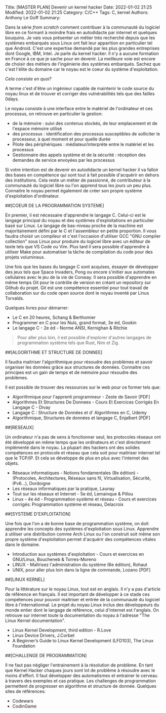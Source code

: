 Title: [MASTER PLAN] Devenir un kernel hacker
Date: 2022-01-02 21:25
Modified: 2022-01-02 21:25
Category: C/C++
Tags: C, kernel
Authors: Anthony Le Goff
Summary: 

Dans la série *from scratch* comment contribuer à la communauté du logiciel libre en ce formant à moindre frais en autodidacte par internet et quelques bouquins.
Je vais vous présenter un métier très recherché depuis que les systèmes embarqués sous Linux ont fait leur apparition en particulier tel que Android. C'est une expertise demandé par les plus grandes entreprises dont Google, IBM, Intel. Je parle du kernel hacker. Il n'y a aucune formation en France à ce que je sache pour en devenir. La meilleure voie est encore de choisir des métiers de l'ingénierie des systèmes embarqués. Sachez que c'est l'élite du domaine car le noyau est le coeur du système d'exploitation.

*Cela consiste en quoi?*

A terme c'est d'être un ingénieur capable de maintenir le code source du noyau linux et de trouver et corriger des vulnérabilités tels que des failles 0days.

Le noyau consiste à une interface entre le matériel de l'ordinateur et ces processus, on retrouve en particulier la gestion:

* de la mémoire : suivi des contenus stockés, de leur emplacement et de l'espace mémoire utilisé
* des processus : identification des processus susceptibles de solliciter le processeur, à quel moment et pour quelle durée
* Pilote des périphériques : médiateur/interprète entre le matériel et les processus
* Gestionnaire des appels système et de la sécurité : réception des demandes de service envoyées par les processus


Si votre intention est de devenir en autodidacte un kernel hacker il va falloir des bases en compétence qui sont tout à fait possible d'acquérir en dehors des institutions. Cela reste un métier de passionné, de contributeur à la communauté du logiciel libre ou l'on apprend tous les jours un peu plus. Connaitre le noyau permet également de créer son propre système d'exploitation d'ordinateur.

##[COEUR DE LA PROGRAMMATION SYSTEME]

En premier, il est nécessaire d'apprendre le langage C. Celui-ci est le langage principal du noyau et des systèmes d'exploitations en particulier basé sur Linux. Le langage de bas-niveau proche de la machine est majoritairement défini par le C et l'assembleur en petite proportion. Il vous faudra choisir un compileur et c'est l'occasion d'utiliser GCC "GNU compiler collection" sous Linux pour produire du logiciel libre avec un éditeur de texte tels que VS Code ou Vim. Plus tard il sera possible d'apprendre à utiliser Make pour automatiser la tâche de compilation du code pour des projets volumineux.

Une fois que les bases du langage C sont acquises, éssayer de développer des jeux tels que Space Invaders, Pong ou encore s'initier aux automates cellulaires avec le jeu de la vie de Conway. Il sera possible d'apprendre en même temps Git pour le contrôle de version en créant un repository sur Github du projet. Git est une compétence essentiel pour tout travail de collaboration sur du code open source dont le noyau inventé par Linus Torvalds.

Quelques livres pour démarrer:

* Le C en 20 heures, Schang & Berthomier
* Programmer en C pour les Nuls, grand format, 3e éd, Gookin
* Le langage C - 2e éd - Norme ANSI, Kernighan & Ritchie

>Pour aller plus loin, il est possible d'explorer d'autres langages de programmation système tels que Rust, Nim et Zig.

##[ALGORITHME ET STRUCTURE DE DONNEE]

Il faudra maitriser l'algorithmique pour résoudre des problèmes et savoir organiser les données grâce aux structures de données. Connaitre ces principes est un gain de temps et de mémoire pour résoudre des problèmes.

Il est possible de trouver des ressources sur le web pour ce former tels que:

* Algorithmique pour l'apprenti programmeur - Zeste de Savoir [PDF]
* Algorithmes Et Structures De Donnees - Cours Et Exercices Corrigés En Langage C - Divay
* Langage C : Structure de Données et d' Algorithmes en C, Udemy
* Algorithmique, Structures de données et langage C, Enjalbert [PDF]

##[RESEAUX]

Un ordinateur n'a pas de sens à fonctionner seul, les protocoles réseaux ont été développé en même temps que les ordinateurs et c'est directement implémenté dans le noyau. La plupart des hackers ont des solides compétences en protocole et réseau que cela soit pour maitriser internet tel que le TCP/IP. Et cela se développe de plus en plus avec l'internet des objets.

* Réseaux informatiques - Notions fondamentales (8e édition) - (Protocoles, Architectures, Réseaux sans fil, Virtualisation, Sécurité, IPv6...), Dordoigne
* Les réseaux informatiques par la pratique, Launay
* Tout sur les réseaux et Internet - 5e éd, Lemainque & Pillou
* Linux - 4e éd - Programmation système et réseau - Cours et exercices corrigés: Programmation système et réseau, Delacroix

##[SYSTEME D'EXPLOITATION]

Une fois que l'on a de bonne base de programmation système, on doit apprendre les concepts des systèmes d'exploitation sous Linux. Apprendre à utiliser une distribution comme Arch Linux ou l'on construit soit même son propre système d'exploitation permet d'acquérir des compétences vitales dans le domaine.

* Introduction aux systèmes d'exploitation - Cours et exercices en GNU/Linux, Boucheneb & Torres-Moreno
* LINUX - Maîtrisez l'administration du système (6e édition), Rohaut
* UNIX, pour aller plus loin dans la ligne de commande, Lozano [PDF]

##[LINUX KERNEL]

Pour la littérature sur le noyau Linux, tout est en anglais. Il n'y a pas d'article de référence en français. Il est important de développer à ce stade ces compétences pour pouvoir maitriser et entrée de la communauté du logiciel libre à l'internationnal. Le projet du noyau Linux inclus des développeurs du monde entier dont le langage de référence, celui d'internet est l'anglais. On retrouve sur internet toute la documentation du noyau à l'adresse "The Linux Kernel documentation". 

* Linux Kernel Development, third edition - R.Love
* Linux Device Drivers, J.Corbet
* A Beginner’s Guide to Linux Kernel Development (LFD103), The Linux Foundation

##[CHALLENGE DE PROGRAMMATION]

Il ne faut pas négliger l'entrainement à la résolution de problème. En tant que Kernel Hacker chaques jours sont lot de problème à résoudre avec le moins d'effort. Il faut développer des automatismes et entrainer le cerveau à travers des exemples et cas pratique. Les challenges de programmation permettent de progresser en algorithme et structure de donnée. Quelques sites de références:

* Codewars
* CodinGame
